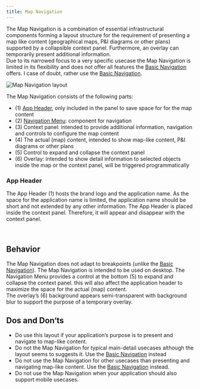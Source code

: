 ```yaml
---
title: Map Navigation
---
```


The Map Navigation is a combination of essential infrastructural components forming a layout structure for the requirement of presenting a map like content (geographical maps, P&I diagrams or other plans) supported by a collapsible context panel. Furthermore, an overlay can temporarily present additional information.  
Due to its narrowed focus to a very specific usecase the Map Navigation is limited in its flexibility and does not offer all features the [Basic Navigation](./basic-navigation.md) offers. I case of doubt, rather use the [Basic Navigation](./basic-navigation.md).

![Map Navigation layout](https://www.figma.com/file/wEptRgAezDU1z80Cn3eZ0o/iX-Pattern-Illustrations?type=design&node-id=1020-71241&mode=design&t=Ntzn8IlSOlPey8s5-11)

The Map Navigation consists of the following parts:
- (1) [App Header](#app-header), only included in the panel to save space for for the map content
- (2) [Navigation Menu](./vertical-tabs.md): component for navigation
- (3) Context panel: intended to provide additional information, navigation and controls to configure the map content
- (4) The actual (map) content, intended to show map-like content, P&I diagrams or other plans
- (5) Control to expand and collapse the context panel
- (6) Overlay: intended to show detail information to selected objects inside the map or the context panel, will be triggered programmatically

### App Header

The App Header (1) hosts the brand logo and the application name. As the space for the application name is limited, the application name should be short and not extended by any other information. The App Header is placed inside the context panel. Therefore, it will appear and disappear with the context panel.

<br>

## Behavior

The Map Navigation does not adapt to breakpoints (unlike the [Basic Navigation](./basic-navigation.md)). The Map Navigation is intended to be used on desktop.
The Navigation Menu provides a control at the bottom (5) to expand and collapse the context panel. this will also affect the application header to maximize the space for the actual (map) content.  
The overlay’s (6) background appears semi-transparent with background blur to support the purpose of a temporary overlay.

## Dos and Don‘ts

- Do use this layout if your application’s purpose is to present and navigate to map-like content.
- Do not the Map Navigation for typical main-detail usecases although the layout seems to suggests it. Use the [Basic Navigation](./basic-navigation.md) instead
- Do not use the Map Navigation for other usecases than presenting and navigating map-like content. Use the [Basic Navigation](./basic-navigation.md) instead.
- Do not use the Map Navigation when your application should also support mobile usecases.
